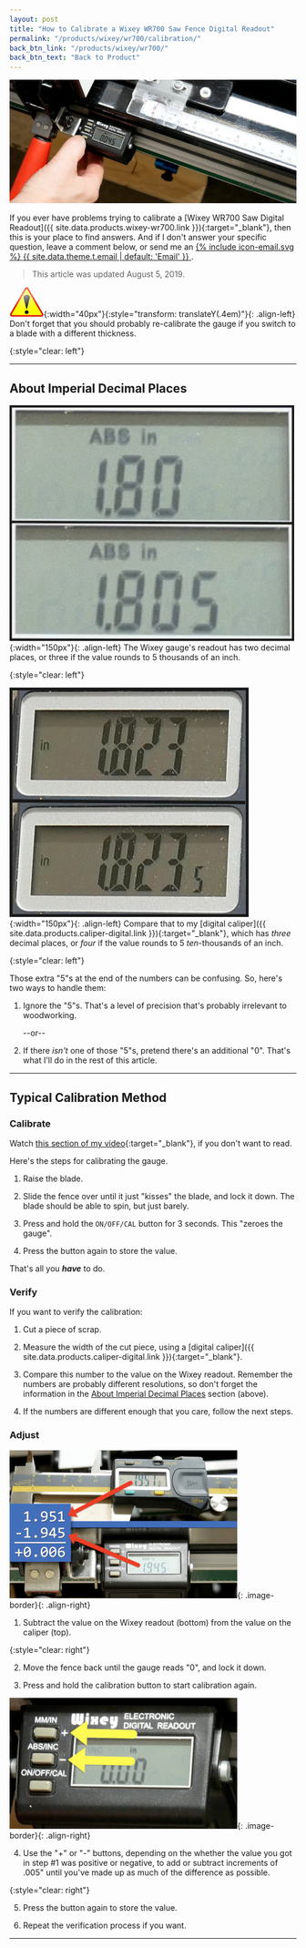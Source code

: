 ```yaml
---
layout: post
title: "How to Calibrate a Wixey WR700 Saw Fence Digital Readout"
permalink: "/products/wixey/wr700/calibration/"
back_btn_link: "/products/wixey/wr700/"
back_btn_text: "Back to Product"
---
```

![](/products/wixey/wr700/calibration/2019-07-27.1.01.jpg)

If you ever have problems trying to calibrate a [Wixey WR700 Saw Digital Readout]({{ site.data.products.wixey-wr700.link }}){:target="_blank"}, then this is your place to find answers. And if I don't answer your specific question, leave a comment below, or send me an
<a href="mailto:{{ site.email }}?subject=Wixey WR700 Installation Questions">
  <span class="icon icon--email">{% include icon-email.svg %}</span>
  <span class="label">{{ site.data.theme.t.email | default: 'Email' }}</span>
</a>.

> This article was updated August 5, 2019.

![](/assets/images/icon-warning.jpg){:width="40px"}{:style="transform: translateY(.4em)"}{: .align-left} Don't forget that you should probably re-calibrate the gauge if you switch to a blade with a different thickness.

{:style="clear: left"}

<p></p><hr class="hr-thick"><p></p>

## About Imperial Decimal Places

![](/products/wixey/wr700/calibration/2019-07-27.1.18.jpg){:width="150px"}{: .align-left}
The Wixey gauge's readout has two decimal places, or three if the value rounds to 5 thousands of an inch.

{:style="clear: left"}

![](/products/wixey/wr700/calibration/2019-07-27.1.19.jpg){:width="150px"}{: .align-left}
Compare that to my [digital caliper]({{ site.data.products.caliper-digital.link }}){:target="_blank"}, which has *three* decimal places, or *four* if the value rounds to 5 *ten*-thousands of an inch.

{:style="clear: left"}

Those extra "5"s at the end of the numbers can be confusing. So, here's two ways to handle them:

1. Ignore the "5"s. That's a level of precision that's probably irrelevant to woodworking.

    --or--

1. If there *isn't* one of those "5"s, pretend there's an additional "0". That's what I'll do in the rest of this article.

<p></p><hr class="hr-thick"><p></p>

## Typical Calibration Method

### Calibrate

Watch [this section of my video](https://youtu.be/wUaBOSx4--o?t=498){:target="_blank"}, if you don't want to read.

Here's the steps for calibrating the gauge.

1. Raise the blade.

1. Slide the fence over until it just "kisses" the blade, and lock it down. The blade should be able to spin, but just barely.

1. Press and hold the `ON/OFF/CAL` button for 3 seconds. This "zeroes the gauge".

1. Press the button again to store the value.

That's all you ***have*** to do.

### Verify

If you want to verify the calibration:

1. Cut a piece of scrap.

1. Measure the width of the cut piece, using a [digital caliper]({{ site.data.products.caliper-digital.link }}){:target="_blank"}.

1. Compare this number to the value on the Wixey readout. Remember the numbers are probably different resolutions, so don't forget the information in the [About Imperial Decimal Places](#about-imperial-decimal-places) section (above).

1. If the numbers are different enough that you care, follow the next steps.

### Adjust

![](/products/wixey/wr700/calibration/2019-07-27.1.20.jpg){: .image-border}{: .align-right}
<ol><li><p>Subtract the value on the Wixey readout (bottom) from the value on the caliper (top).</p></li></ol>

{:style="clear: right"}


<ol start="2">
<li><p>Move the fence back until the gauge reads "0", and lock it down.</p></li>
<li><p>Press and hold the calibration button to start calibration again.</p></li>
</ol>

![](/products/wixey/wr700/calibration/2019-07-27.1.21.jpg){: .image-border}{: .align-right}
<ol start="4"><li><p>Use the "+" or "-" buttons, depending on the whether the value you got in step #1 was positive or negative, to add or subtract increments of .005" until you've made up as much of the difference as possible.</p></li></ol>

{:style="clear: right"}

<ol start="5">
<li><p>Press the button again to store the value.</p></li>
<li><p>Repeat the verification process if you want.</p></li>
</ol>

<p></p><hr class="hr-thick"><p></p>

